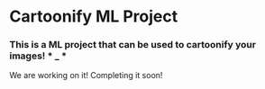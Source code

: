 # Cartoonify ML Project
### This is a ML project that can be used to cartoonify your images! * _ *
We are working on it!
Completing it soon!
